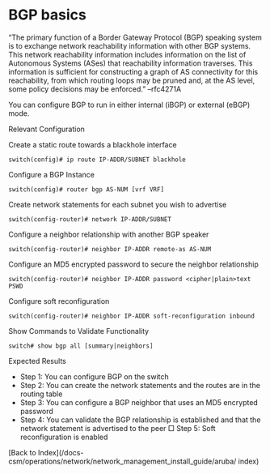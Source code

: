 # BGP basics 

“The primary function of a Border Gateway Protocol (BGP) speaking system is to exchange network reachability information with other BGP systems. This network reachability information includes information on the list of Autonomous Systems (ASes) that reachability information traverses. This information is sufficient for constructing a graph of AS connectivity for this reachability, from which routing loops may be pruned and, at the AS level, some policy decisions may be enforced.” –rfc4271A 

You can configure BGP to run in either internal (iBGP) or external (eBGP) mode. 

Relevant Configuration 

Create a static route towards a blackhole interface 

```
switch(config)# ip route IP-ADDR/SUBNET blackhole
```

Configure a BGP Instance 

```
switch(config)# router bgp AS-NUM [vrf VRF]
```

Create network statements for each subnet you wish to advertise 

```
switch(config-router)# network IP-ADDR/SUBNET
```

Configure a neighbor relationship with another BGP speaker 

```
switch(config-router)# neighbor IP-ADDR remote-as AS-NUM
```

Configure an MD5 encrypted password to secure the neighbor relationship 

```
switch(config-router)# neighbor IP-ADDR password <cipher|plain>text PSWD
```

Configure soft reconfiguration 

```
switch(config-router)# neighbor IP-ADDR soft-reconfiguration inbound
```

Show Commands to Validate Functionality 

```
switch# show bgp all [summary|neighbors]
```

Expected Results
 
* Step 1: You can configure BGP on the switch
* Step 2: You can create the network statements and the routes are in the routing table
* Step 3: You can configure a BGP neighbor that uses an MD5 encrypted password
* Step 4: You can validate the BGP relationship is established and that the network statement is advertised to the peer □ Step 5: Soft reconfiguration is enabled

[Back to Index](/docs-csm/operations/network/network_management_install_guide/aruba/
index)
